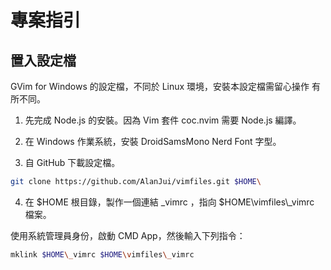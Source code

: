 # 專案指引

## 置入設定檔

GVim for Windows 的設定檔，不同於 Linux 環境，安裝本設定檔需留心操作
有所不同。

1. 先完成 Node.js 的安裝。因為 Vim 套件 coc.nvim 需要 Node.js 編譯。

2. 在 Windows 作業系統，安裝 DroidSamsMono Nerd Font 字型。

3. 自 GitHub 下載設定檔。

```zsh
git clone https://github.com/AlanJui/vimfiles.git $HOME\
```

4. 在 $HOME 根目錄，製作一個連結 _vimrc ，指向 $HOME\\vimfiles\\_vimrc 檔案。

使用系統管理員身份，啟動 CMD App，然後輸入下列指令：

```zsh
mklink $HOME\_vimrc $HOME\vimfiles\_vimrc
```
